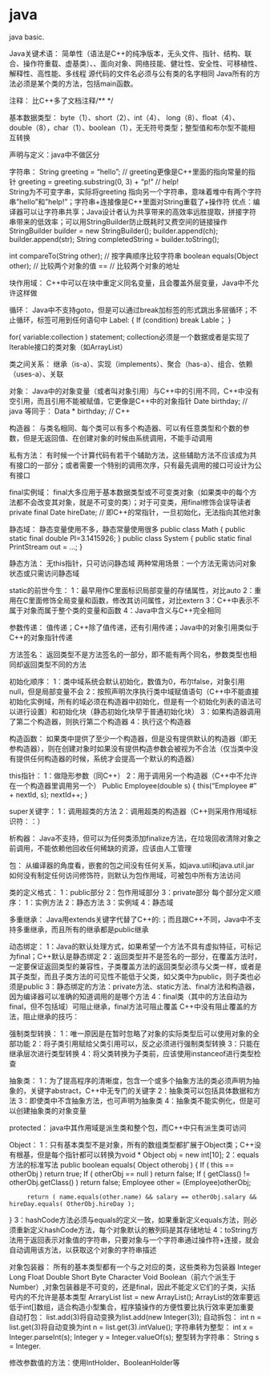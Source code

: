 # java
java basic.


Java关键术语：
简单性（语法是C++的纯净版本，无头文件、指针、结构、联合、操作符重载、虚基类）、、面向对象、网络技能、健壮性、安全性、可移植性、解释性、高性能、多线程
源代码的文件名必须与公有类的名字相同
Java所有的方法必须是某个类的方法，包括main函数。
 
注释：
比C++多了文档注释/**   */
 
基本数据类型：
byte（1）、short（2）、int（4）、 long（8）、float（4）、double（8），char（1）、boolean（1），无无符号类型；整型值和布尔型不能相互转换
 
声明与定义：java中不做区分
 
字符串：
String greeting = “hello”;         // greeting更像是C++里面的指向常量的指针
greeting = greeting.substring(0, 3) + “p!”   // help!  
String为不可变字串，实际将greeting 指向另一个字符串，意味着堆中有两个字符串”hello”和”help!”；字符串+连接像是C++里面对String重载了+操作符
优点：编译器可以让字符串共享；Java设计者认为共享带来的高效率远胜提取，拼接字符串带来的低效率；可以用StringBuilder防止既耗时又费空间的链接操作
StringBuilder builder = new StringBuilder();
builder.append(ch);
builder.append(str);
String completedString = builder.toString();
 
int compareTo(String other);   // 按字典顺序比较字符串
boolean equals(Object other); // 比较两个对象的值
==  // 比较两个对象的地址
 
块作用域：
C++中可以在块中重定义同名变量，且会覆盖外层变量，Java中不允许这样做
 
循环：
Java中不支持goto，但是可以通过break加标签的形式跳出多层循环；不止循环，标签可用到任何语句中
Label:
{
         If (condition)
                   break Lable；
}
 
for( variable:collection ) statement;
collection必须是一个数据或者是实现了Iterable接口的类对象（如ArrayList）
 
 
类之间关系：
继承（is-a）、实现（implements）、聚合（has-a）、组合、依赖（uses-a）、关联
 
对象：
Java中的对象变量（或者叫对象引用）与C++中的引用不同，C++中没有空引用，而且引用不能被赋值，它更像是C++中的对象指针
Date birthday;  // java
等同于：
Data * birthday; // C++
 
构造器：
与类名相同、每个类可以有多个构造器、可以有任意类型和个数的参数，但是无返回值、在创建对象的时候由系统调用，不能手动调用
 
私有方法：
有时候一个计算代码有若干个辅助方法，这些辅助方法不应该成为共有接口的一部分；或者需要一个特别的调用次序，只有最先调用的接口可设计为公有接口
 
final实例域：
final大多应用于基本数据类型或不可变类对象（如果类中的每个方法都不会改变其对象，就是不可变的类）；对于可变类，用final修饰会误导读者
private final Date hireDate;  // 即C++的常指针，一旦初始化，无法指向其他对象
 
静态域：
静态变量使用不多，静态常量使用很多
public class Math
{
         public static final double PI=3.1415926;
}
public class System
{
         public static final PrintStream out = …;
}
 
静态方法：
无this指针，只可访问静态域
两种常用场景：一个方法无需访问对象状态或只需访问静态域
 
static的前世今生：
1：最早用作C里面标识局部变量的存储属性，对比auto
2：重用在C里面修饰全局变量和函数，修改其访问属性，对比extern
3：C++中表示不属于对象而属于整个类的变量和函数
4：Java中含义与C++完全相同
 
参数传递：
值传递；C++除了值传递，还有引用传递；Java中的对象引用类似于C++的对象指针传递
 
方法签名：
返回类型不是方法签名的一部分，即不能有两个同名，参数类型也相同却返回类型不同的方法
 
初始化顺序：
1：类中域系统会默认初始化，数值为0，布尔false，对象引用null，但是局部变量不会
2：按照声明次序执行类中域赋值语句（C++中不能直接初始化实例域，所有的域必须在构造器中初始化，但是有一个初始化列表的语法可以进行设置）和初始化块（静态初始化块早于普通初始化块）
3：如果构造器调用了第二个构造器，则执行第二个构造器
4：执行这个构造器
 
构造函数：
如果类中提供了至少一个构造器，但是没有提供默认的构造器（即无参构造器），则在创建对象时如果没有提供构造参数会被视为不合法（仅当类中没有提供任何构造器的时候，系统才会提高一个默认的构造器）
 
this指针：
1：做隐形参数（同C++）
2：用于调用另一个构造器（C++中不允许在一个构造器里调用另一个）
Public Employee(double s)
{
         this(“Employee #” + nextId, s);
         nextId++;
}
 
super关键字：
1：调用超类的方法
2：调用超类的构造器（C++则采用作用域标识符：：）
 
 
析构器：
Java不支持，但可以为任何类添加finalize方法，在垃圾回收清除对象之前调用，不能依赖他回收任何稀缺的资源，应该由人工管理
 
包：
从编译器的角度看，嵌套的包之间没有任何关系，如java.util和java.util.jar
如何没有制定任何访问修饰符，则默认为包作用域，可被包中所有方法访问
 
类的定义格式：
1：public部分 2：包作用域部分 3：private部分
每个部分定义顺序：
1：实例方法 2：静态方法 3：实例域 4：静态域
 
多重继承：
Java用extends关键字代替了C++的:；而且跟C++不同，Java中不支持多重继承，而且所有的继承都是public继承
 
动态绑定：
1：Java的默认处理方式，如果希望一个方法不具有虚拟特征，可标记为final；C++默认是静态绑定
2：返回类型并不是签名的一部分，在覆盖方法时，一定要保证返回类型的兼容性，子类覆盖方法的返回类型必须与父类一样，或者是其子类型，而且子类方法的可见性不能低于父类，如父类中为public，则子类也必须是public
3：静态绑定的方法：private方法、static方法、final方法和构造器，因为编译器可以准确的知道调用的是哪个方法
4：final类（其中的方法自动为final，但不包括域）可阻止继承，final方法可阻止覆盖
C++中没有阻止覆盖的方法，阻止继承的技巧：
 
强制类型转换：
1：唯一原因是在暂时忽略了对象的实际类型后可以使用对象的全部功能
2：将子类引用赋给父类引用可以，反之必须进行强制类型转换
3：只能在继承层次进行类型转换
4：将父类转换为子类前，应该使用instanceof进行类型检查
 
抽象类：
1：为了提高程序的清晰度，包含一个或多个抽象方法的类必须声明为抽象的，关键字abstract，C++中无专门的关键字
2：抽象类可以包括具体数据和方法
3：即使类中不含抽象方法，也可声明为抽象类
4：抽象类不能实例化，但是可以创建抽象类的对象变量
 
protected：
java中其作用域是派生类和整个包，而C++中只有派生类可访问
 
Object：
1：只有基本类型不是对象，所有的数组类型都扩展于Object类；C++没有根基，但是每个指针都可以转换为void *
Object obj = new int[10];
2：equals方法的标准写法
public boolean equals( Object otherobj )
{
        If ( this == otherObj )       return true;
         If ( otherObj == null )       return false;
         If ( getClass() != otherObj.getClass() )    return false;
         Employee other = (Employee)otherObj;
 
         return ( name.equals(other.name) && salary == otherObj.salary && hireDay.equals( OtherObj.hireDay );
 
}
3：hashCode方法必须与equals的定义一致，如果重新定义equals方法，则必须重新定义hashCode方法，每个对象默认的散列码是其存储地址
4：toString方法用于返回表示对象值的字符串，只要对象与一个字符串通过操作符+连接，就会自动调用该方法，以获取这个对象的字符串描述
 
对象包装器：
所有的基本类型都有一个与之对应的类，这些类称为包装器
Integer Long Float Double Short Byte Character Void Boolean（前六个派生于Number）,对象包装器是不可变的，还是final，因此不能定义它们的子类，尖括号内的不允许是基本类型
ArraryList<Integer> list = new ArrayList<Integer>();
ArrayList<Integer>的效率要远低于int[]数组，适合构造小型集合，程序猿操作的方便性要比执行效率更加重要
自动打包：
list.add(3)将自动变换为list.add(new Integer(3));
自动拆包：
int n = list.get(3)将自动变换为int n = list.get(3).intValue();
字符串转为整型：
int x = Integer.parseInt(s);
Integer y = Integer.valueOf(s);
整型转为字符串：
String s = Integer.
 
修改参数值的方法：使用IntHolder、BooleanHolder等
